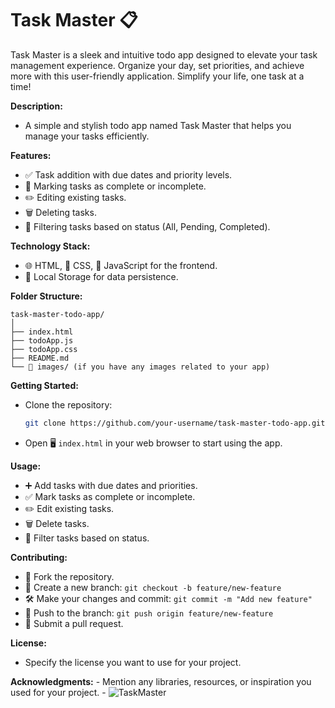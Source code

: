 # Task Master 📋
Task Master is a sleek and intuitive todo app designed to elevate your task management experience. Organize your day, set priorities, and achieve more with this user-friendly application. Simplify your life, one task at a time!

**Description:**
   - A simple and stylish todo app named Task Master that helps you manage your tasks efficiently.

**Features:**
   - ✅ Task addition with due dates and priority levels.
   - 🔄 Marking tasks as complete or incomplete.
   - ✏️ Editing existing tasks.
   - 🗑️ Deleting tasks.
   - 📅 Filtering tasks based on status (All, Pending, Completed).

**Technology Stack:**
   - 🌐 HTML, 🎨 CSS, 🚀 JavaScript for the frontend.
   - 💾 Local Storage for data persistence.

**Folder Structure:**
   ```
   task-master-todo-app/
   │
   ├── index.html
   ├── todoApp.js
   ├── todoApp.css
   ├── README.md
   └── 🌄 images/ (if you have any images related to your app)
   ```

**Getting Started:**
   - Clone the repository:
     ```bash
     git clone https://github.com/your-username/task-master-todo-app.git
     ```
   - Open 🖥️ `index.html` in your web browser to start using the app.

**Usage:**
   - ➕ Add tasks with due dates and priorities.
   - ✅ Mark tasks as complete or incomplete.
   - ✏️ Edit existing tasks.
   - 🗑️ Delete tasks.
   - 📅 Filter tasks based on status.

**Contributing:**
   - 🍴 Fork the repository.
   - 🔧 Create a new branch: `git checkout -b feature/new-feature`
   - 🛠️ Make your changes and commit: `git commit -m "Add new feature"`
   - 🚀 Push to the branch: `git push origin feature/new-feature`
   - 🔄 Submit a pull request.

**License:**
   - Specify the license you want to use for your project.

**Acknowledgments:**
    - Mention any libraries, resources, or inspiration you used for your project.
    - ![TaskMaster](https://github.com/itsindrajput/TaskMaster/assets/70815899/2afb77b3-7c44-4b90-979a-ec95f55ceff5)

